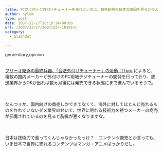 ```yaml
---
title: PC向け地デジ外付けチューナーを売れないのは、技術軽視の日本の縮図を見るかのようだ
author: hylom
type: post
date: 2007-12-27T10:19:14+00:00
url: /2007/12/27/20071227-101914/
category:
  - Slashdot

---
```

genre:diary&#44;opinion  
</br>   
  [フリーオ駆逐の最終兵器、「合法外付けチューナー」の胎動：ITpro][1] によると、複数の国内メーカーが外付けのPC用地デジチューナーの開発を行っており、放送業界からOKが出れば数ヵ月後には発売できる状態にまで進んでいるそうで。</br>  
</br>   
なんつぅか、国内向けの商売しかできてなくて、海外に対してほとんど売れるものを作れていないダメ業界のせいで、世界に誇れる技術力を持つメーカーの商売が邪魔されているのを見ると胸糞が悪くなりますな。</br>  
</br>   
日本は技術力で食ってくんじゃなかったっけ？　コンテンツ商売とか言っても、いま日本で世界に売れるコンテンツはマンガ・アニメばっかりだし。</br>  
</br>  
</br>

 [1]: http://itpro.nikkeibp.co.jp/article/NEWS/20071225/290226/?P=1&ST=broadcast
